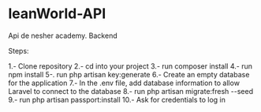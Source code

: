 # leanWorld-API
 Api de nesher academy. Backend

Steps:

1.- Clone repository
2.- cd into your project
3.- run composer install
4.- run npm install
5-. run php artisan key:generate
6.- Create an empty database for the application
7.- In the .env file, add database information to allow Laravel to connect to the database
8.- run php artisan migrate:fresh --seed
9.- run php artisan passport:install
10.- Ask for credentials to log in
